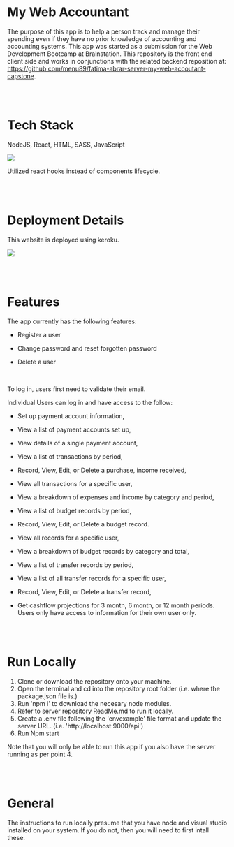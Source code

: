 # My Web Accountant

The purpose of this app is to help a person track and manage their spending even if they have no prior knowledge of accounting and accounting systems.
This app was started as a submission for the Web Development Bootcamp at Brainstation. This repository is the front end client side and works in conjunctions with the related backend reposition at: https://github.com/menu89/fatima-abrar-server-my-web-accoutant-capstone.

<br/><br/>

# Tech Stack

NodeJS, React, HTML, SASS, JavaScript

<a href="https://skillicons.dev">
<img src="https://skillicons.dev/icons?i=nodejs,react,html,sass,js&perline=9" />
</a>

Utilized react hooks instead of components lifecycle.

<br/><br/>

# Deployment Details

This website is deployed using keroku.

<a href="https://skillicons.dev">
<img src="https://skillicons.dev/icons?i=heroku,&perline=9" />
</a>

<br/><br/>

# Features

The app currently has the following features:

- Register a user
- Change password and reset forgotten password
- Delete a user

  <br/>

To log in, users first need to validate their email.

Individual Users can log in and have access to the follow:

- Set up payment account information,
- View a list of payment accounts set up,
- View details of a single payment account,

- View a list of transactions by period,
- Record, View, Edit, or Delete a purchase, income received,
- View all transactions for a specific user,
- View a breakdown of expenses and income by category and period,

- View a list of budget records by period,
- Record, View, Edit, or Delete a budget record.
- View all records for a specific user,
- View a breakdown of budget records by category and total,

- View a list of transfer records by period,
- View a list of all transfer records for a specific user,
- Record, View, Edit, or Delete a transfer record,

- Get cashflow projections for 3 month, 6 month, or 12 month periods.
  <br />
  Users only have access to information for their own user only.

<br/><br/>

# Run Locally

1. Clone or download the repository onto your machine.
2. Open the terminal and cd into the repository root folder (i.e. where the package.json file is.)
3. Run 'npm i' to download the necesary node modules.
4. Refer to server repository ReadMe.md to run it locally.
5. Create a .env file following the 'envexample' file format and update the server URL. (i.e. 'http://localhost:9000/api')
6. Run Npm start

Note that you will only be able to run this app if you also have the server running as per point 4.

<br/><br/>

# General

The instructions to run locally presume that you have node and visual studio installed on your system. If you do not, then you will need to first intall these.
